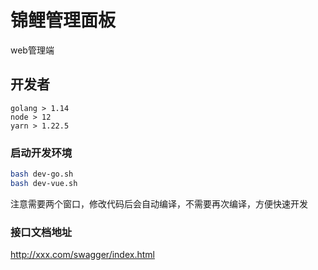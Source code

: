 # 锦鲤管理面板

web管理端

## 开发者

    golang > 1.14
    node > 12
    yarn > 1.22.5

### 启动开发环境

```bash
bash dev-go.sh
bash dev-vue.sh
```

注意需要两个窗口，修改代码后会自动编译，不需要再次编译，方便快速开发

### 接口文档地址

http://xxx.com/swagger/index.html
